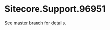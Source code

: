 # Sitecore.Support.96951

See [master branch](https://github.com/sitecoresupport/Sitecore.Support.96951) for details.
